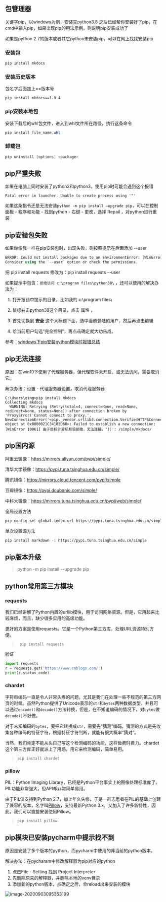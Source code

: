 ## 包管理器

关键字pip，以windows为例，安装完python3.8 之后已经帮你安装好了pip，在cmd中输入pip，如果出现pip的用法示例，则说明pip安装成功了

如果是python 2.7的版本或者其它python未安装pip，可以在网上找找安装pip

### 安装包

```powershell
pip install mkdocs
```




### 安装历史版本

包名字后面加上==版本号

```
pip install mkdocs==1.0.4
```

### pip安装本地包

安装下载后的whl包文件，进入到whl文件所在路径，执行这条命令

```powershell
pip install file_name.whl
```

### 卸载包

```powershell
pip uninstall [options] <package>
```

## pip严重失败

如果在电脑上同时安装了python2和python3，使用pip时可能会遇到这个报错

```
Fatal error in launcher: Unable to create process using '"'
```

如果这条指令还是无法安装`python -m pip install –upgrade pip`，可以在控制面板 - 程序和功能 - 找到python - 右键  - 更改，选择 Repail ，对python进行重装 

## pip安装包失败

如果你像我一样在pip安装包时，出现失败，则按照提示在后面添加 --user

```powershell
ERROR: Could not install packages due to an EnvironmentError: [WinError 5] 拒绝访问。: 'c:\\program files\\python38\\Lib\\site-packages\\certifi'
Consider using the `--user` option or check the permissions.
```

把 pip install requests 修改为：pip install requests --user

如果提示中包含：`拒绝访问 c:\program files\python38\` ，还可以使用的解决办法为：

1. 打开报错中提示的目录，比如我的 c:\program files\ 

2. 鼠标右击python38这个目录，点击 属性 ，

3. 首先切换到  **安全** 这个大标题下面，选中当前登陆的用户，然后再点击编辑

4. 给当前用户勾选“完全控制”，再点击确定就大功告成。

参考：[windows下pip安装python模块时报错总结](https://www.cnblogs.com/liaojiafa/p/5100550.html)

## pip无法连接

原因：在win10下使用了代理服务器，但代理软件未开启，或无法访问，需要取消它。

解决办法：设置 - 代理服务器设置，取消代理服务器

```
C:\Users\qing>pip install mkdocs
Collecting mkdocs
  WARNING: Retrying (Retry(total=4, connect=None, read=None, redirect=None, status=None)) after connection broken by 'ProxyError('Cannot connect to proxy.', NewConnectionError('<pip._vendor.urllib3.connection.VerifiedHTTPSConnection object at 0x0000021C34102D60>: Failed to establish a new connection: [WinError 10061] 由于目标计算机积极拒绝，无法连接。'))': /simple/mkdocs/
```

## pip国内源

阿里云镜像：https://mirrors.aliyun.com/pypi/simple/

清华大学镜像：https://pypi.tuna.tsinghua.edu.cn/simple/

腾讯镜像：https://mirrors.cloud.tencent.com/pypi/simple

豆瓣镜像：https://pypi.doubanio.com/simple/

中科大镜像：https://mirrors.tuna.tsinghua.edu.cn/pypi/web/simple/

全局设置方法

```bash
pip config set global.index-url https://pypi.tuna.tsinghua.edu.cn/simple
```

单次设置源方法

```bash
pip install markdown -i https://pypi.tuna.tsinghua.edu.cn/simple
```



## pip版本升级

> python -m pip install --upgrade pip

## python常用第三方模块

### requests

我们已经讲解了Python内置的urllib模块，用于访问网络资源。但是，它用起来比较麻烦，而且，缺少很多实用的高级功能。

更好的方案是使用requests。它是一个Python第三方库，处理URL资源特别方便。

> ```
>  pip install requests
> ```

验证

```python
import requests
r = requests.get('https://www.cnblogs.com/')
print(r.status_code)
```



### chardet

字符串编码一直是令人非常头疼的问题，尤其是我们在处理一些不规范的第三方网页的时候。虽然Python提供了Unicode表示的`str`和`bytes`两种数据类型，并且可以通过`encode()`和`decode()`方法转换，但是，在不知道编码的情况下，对`bytes`做`decode()`不好做。

对于未知编码的`bytes`，要把它转换成`str`，需要先“猜测”编码。猜测的方式是先收集各种编码的特征字符，根据特征字符判断，就能有很大概率“猜对”。

当然，我们肯定不能从头自己写这个检测编码的功能，这样做费时费力。chardet这个第三方库正好就派上了用场。用它来检测编码，简单易用。

> ```
> pip install chardet
> ```

### pillow

PIL：Python Imaging Library，已经是Python平台事实上的图像处理标准库了。PIL功能非常强大，但API却非常简单易用。

由于PIL仅支持到Python 2.7，加上年久失修，于是一群志愿者在PIL的基础上创建了兼容的版本，名字叫[Pillow](https://github.com/python-pillow/Pillow)，支持最新Python 3.x，又加入了许多新特性，因此，我们可以直接安装使用Pillow。

> ```bash
> pip install pillow
> ```

## pip模块已安装pycharm中提示找不到

原因是安装了多个版本的python，而pycharm中使用的非当前的python版本。

解决办法：在pycharam中修改解释器为pip对应的python

1. 点击File - Setting 找到 Project Interpreter
2. 先删除原来的解释器，并删除本地的venv目录
3. 添加新的python版本，点确定之后，会reload出来安装的模块

![image-20200903095353199](https://img2020.cnblogs.com/blog/363476/202009/363476-20200903095523573-121339055.png)

